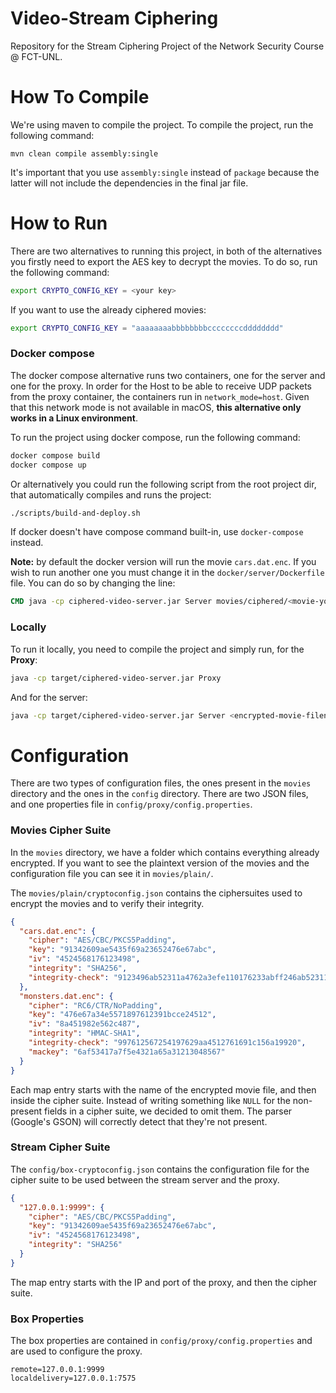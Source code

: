# Video-Stream Ciphering
Repository for the Stream Ciphering Project of the Network Security Course @ FCT-UNL.

# How To Compile

We're using maven to compile the project. To compile the project, run the following command:
```
mvn clean compile assembly:single
```
It's important that you use `assembly:single` instead of `package` because the latter will not include the dependencies in the final jar file.

# How to Run
There are two alternatives to running this project, in both of the alternatives you firstly need to export the 
AES key to decrypt the movies. To do so, run the following command:

```bash
export CRYPTO_CONFIG_KEY = <your key>
```

If you want to use the already ciphered movies:

```bash
export CRYPTO_CONFIG_KEY = "aaaaaaaabbbbbbbbccccccccdddddddd"
```

### Docker compose

The docker compose alternative runs two containers, one for the server and one for the proxy.
In order for the Host to be able to receive UDP packets from the proxy container, the containers run in `network_mode=host`.
Given that this network mode is not available in macOS, **this alternative only works in a Linux environment**.

To run the project using docker compose, run the following command:

```bash 
docker compose build
docker compose up
```

Or alternatively you could run the following script from the root project dir, that automatically compiles 
and runs the project:

```bash
./scripts/build-and-deploy.sh
```
If docker doesn't have compose command built-in, use `docker-compose` instead.


**Note:** by default the docker version will run the movie `cars.dat.enc`. If you wish to run another one you must change it in
the `docker/server/Dockerfile` file.
You can do so by changing the line:

```Dockerfile
CMD java -cp ciphered-video-server.jar Server movies/ciphered/<movie-you-want-to-watch>
```

### Locally

To run it locally, you need to compile the project and simply run, for the **Proxy**:
```bash
java -cp target/ciphered-video-server.jar Proxy 
```

And for the server:
```bash
java -cp target/ciphered-video-server.jar Server <encrypted-movie-filename>
```

# Configuration 

There are two types of configuration files, the ones present in the `movies` directory and the ones in the `config` directory.
There are two JSON files, and one properties file in `config/proxy/config.properties`.

### Movies Cipher Suite

In the `movies` directory, we have a folder which contains everything already encrypted. 
If you want to see the plaintext version of the movies and the configuration file you can see it in
`movies/plain/`.

The `movies/plain/cryptoconfig.json` contains the ciphersuites used to encrypt the movies and to verify their integrity.

```json
{
  "cars.dat.enc": {
    "cipher": "AES/CBC/PKCS5Padding",
    "key": "91342609ae5435f69a23652476e67abc",
    "iv": "4524568176123498",
    "integrity": "SHA256",
    "integrity-check": "9123496ab52311a4762a3efe110176233abff246ab52311a4762a3efe1101762"
  },
  "monsters.dat.enc": {
    "cipher": "RC6/CTR/NoPadding",
    "key": "476e67a34e5571897612391bcce24512",
    "iv": "8a451982e562c487",
    "integrity": "HMAC-SHA1",
    "integrity-check": "997612567254197629aa4512761691c156a19920",
    "mackey": "6af53417a7f5e4321a65a31213048567"
  }
} 
```

Each map entry starts with the name of the encrypted movie file, and then inside the cipher suite.
Instead of writing something like `NULL` for the non-present fields in a cipher suite, we decided to omit them. The parser (Google's GSON) will
correctly detect that they're not present.

### Stream Cipher Suite

The `config/box-cryptoconfig.json` contains the configuration file for the cipher suite to be used between the 
stream server and the proxy.

```json
{
  "127.0.0.1:9999": {
    "cipher": "AES/CBC/PKCS5Padding",
    "key": "91342609ae5435f69a23652476e67abc",
    "iv": "4524568176123498",
    "integrity": "SHA256"
  }
}
```

The map entry starts with the IP and port of the proxy, and then the cipher suite.

### Box Properties

The box properties are contained in `config/proxy/config.properties` and are used to configure the proxy.

```properties
remote=127.0.0.1:9999
localdelivery=127.0.0.1:7575
```
